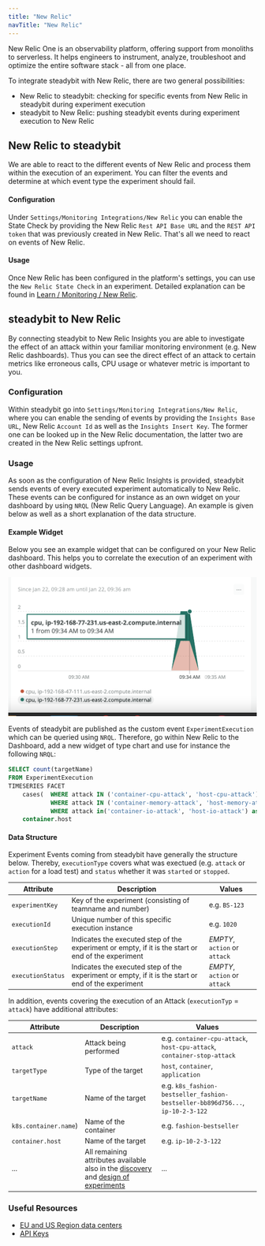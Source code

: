 ```yaml
---
title: "New Relic"
navTitle: "New Relic"
---
```


New Relic One is an observability platform, offering support from monoliths to serverless. It helps engineers to instrument, analyze, troubleshoot and optimize the entire software stack - all from one place.

To integrate steadybit with New Relic, there are two general possibilities:

* New Relic to steadybit: checking for specific events from New Relic in steadybit during experiment execution
* steadybit to New Relic: pushing steadybit events during experiment execution to New Relic

## New Relic to steadybit

We are able to react to the different events of New Relic and process them within the execution of an experiment. You can filter the events and determine at
which event type the experiment should fail.

#### Configuration

Under `Settings/Monitoring Integrations/New Relic` you can enable the State Check by providing the New Relic `Rest API Base URL` and the `REST API token` that
was previously created in New Relic. That's all we need to react on events of New Relic.

#### Usage

Once New Relic has been configured in the platform's settings, you can use the `New Relic State Check` in an experiment. Detailed explanation can be found in [Learn / Monitoring / New Relic](../../learn/40-integrate-monitoring/40-newrelic).

## steadybit to New Relic

By connecting steadybit to New Relic Insights you are able to investigate the effect of an attack within your familiar monitoring environment (e.g. New Relic
dashboards). Thus you can see the direct effect of an attack to certain metrics like erroneous calls, CPU usage or whatever metric is important to you.

### Configuration

Within steadybit go into `Settings/Monitoring Integrations/New Relic`, where you can enable the sending of events by providing the `Insights Base URL`, New Relic `Account Id` as well as
the `Insights Insert Key`. The former one can be looked up in the New Relic documentation, the latter two are created in the New Relic settings upfront.

### Usage

As soon as the configuration of New Relic Insights is provided, steadybit sends events of every executed experiment automatically to New Relic. These events can
be configured for instance as an own widget on your dashboard by using `NRQL` (New Relic Query Language). An example is given below as well as a
short explanation of the data structure.

#### Example Widget

Below you see an example widget that can be configured on your New Relic dashboard. This helps you to correlate the execution of an experiment with other dashboard widgets.

![New Relic Insights Example](30-new-relic-insights.png)

Events of steadybit are published as the custom event `ExperimentExecution` which can be queried using `NRQL`.
Therefore, go within New Relic to the Dashboard, add a new widget of type chart and use for instance the following `NRQL`:

```sql
SELECT count(targetName)
FROM ExperimentExecution
TIMESERIES FACET
    cases(  WHERE attack IN ('container-cpu-attack', 'host-cpu-attack') AS 'cpu',
            WHERE attack IN ('container-memory-attack', 'host-memory-attack') as 'memory',
            WHERE attack in('container-io-attack', 'host-io-attack') as 'IO'),
    container.host
```

#### Data Structure
Experiment Events coming from steadybit have generally the structure below. Thereby, `executionType` covers what was exectued (e.g. `attack` or `action` for a load test) and `status` whether it was `started` or `stopped`.

Attribute | Description | Values
---- | ----- | -----
`experimentKey` | Key of the experiment (consisting of teamname and number) | e.g. `BS-123`
`executionId` | Unique number of this specific execution instance | e.g. `1020`
`executionStep` | Indicates the executed step of the experiment or empty, if it is the start or end of the experiment | *EMPTY*, `action` or `attack`
`executionStatus` | Indicates the executed step of the experiment or empty, if it is the start or end of the experiment | *EMPTY*, `action` or `attack`

In addition, events covering the execution of an Attack (`executionTyp` = `attack`) have additional attributes:

Attribute | Description | Values
---- | ----- | -----
`attack` | Attack being performed | e.g. `container-cpu-attack`, `host-cpu-attack`, `container-stop-attack`
`targetType` | Type of the target | `host`, `container`, `application`
`targetName` | Name of the target | e.g. `k8s_fashion-bestseller_fashion-bestseller-bb896d756...`, `ip-10-2-3-122`
`k8s.container.name`)| Name of the container | e.g. `fashion-bestseller`
`container.host` | Name of the target | e.g. `ip-10-2-3-122`
... | All remaining attributes available also in the [discovery](discovery) and [design of experiments](1-design) | ...

### Useful Resources

- [EU and US Region data centers](https://docs.newrelic.com/docs/using-new-relic/welcome-new-relic/get-started/our-eu-us-region-data-centers)
- [API Keys](https://docs.newrelic.com/docs/apis/get-started/intro-apis/types-new-relic-api-keys)
